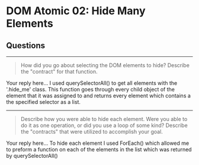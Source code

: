 # DOM Atomic 02: Hide Many Elements

## Questions

---

> How did you go about selecting the DOM elements to hide? Describe the "contract" for that function.

Your reply here... I used querySelectorAll() to get all elements with the '.hide_me' class. This function goes through every child object of the element that it was assigned to and returns every element which contains a the specified selector as a list.

---

> Describe how you were able to hide each element. Were you able to do it as one operation, or did you use a loop of some kind? Describe the "contracts" that were utilized to accomplish your goal.

Your reply here... To hide each element I used ForEach() which allowed me to preform a function on each of the elements in the list which was returned by querySelectorAll()